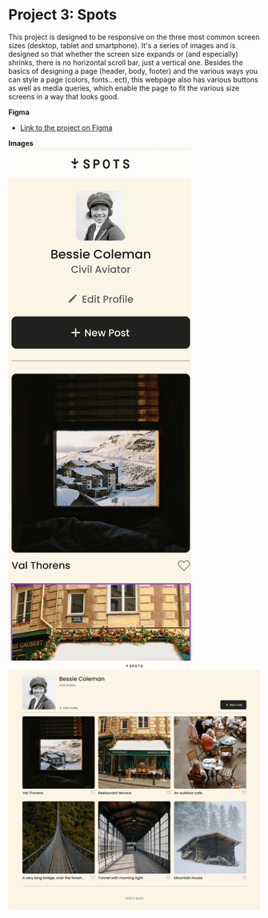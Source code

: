 # Project 3: Spots

This project is designed to be responsive on the three most common screen sizes (desktop, tablet and smartphone). It's a series of images and is designed so that whether the screen size expands or (and especially) shrinks, there is no horizontal scroll bar, just a vertical one.
Besides the basics of designing a page (header, body, footer) and the various ways you can style a page (colors, fonts...ect), this webpage also has various buttons as well as media queries, which enable the page to fit the various size screens in a way that looks good.

**Figma**

- [Link to the project on Figma](https://www.figma.com/file/BBNm2bC3lj8QQMHlnqRsga/Sprint-3-Project-%E2%80%94-Spots?type=design&node-id=2%3A60&mode=design&t=afgNFybdorZO6cQo-1)

**Images**  
 ![alt text](./images%20/demo/example%201.png)
![alt text](./images%20/demo/example%202.png)

[def]: ./images/demo/example%201.png
[def2]: ./images%20/demo/example%202.png

